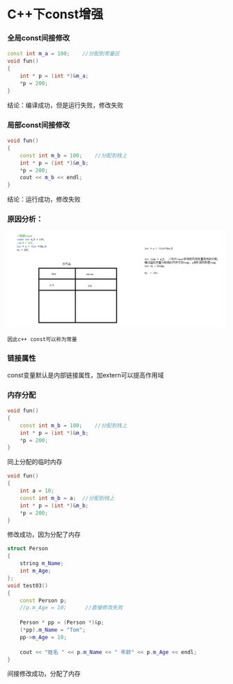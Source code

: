 # C++下const增强

### 全局const间接修改

```c++
const int m_a = 100;	//分配到常量区
void fun()
{
	int * p = (int *)&m_a;
	*p = 200;
}
```

结论：编译成功，但是运行失败，修改失败

###  局部const间接修改

```c++
void fun()
{
	const int m_b = 100;	//分配到栈上
	int * p = (int *)&m_b;
	*p = 200; 
    cout << m_b << endl;
}
```

结论：运行成功，修改失败

### 原因分析：

![c++const修饰的局部变量分配到符号表上](media/c++const%E4%BF%AE%E9%A5%B0%E7%9A%84%E5%B1%80%E9%83%A8%E5%8F%98%E9%87%8F%E5%88%86%E9%85%8D%E5%88%B0%E7%AC%A6%E5%8F%B7%E8%A1%A8%E4%B8%8A.png)

`因此c++ const可以称为常量`

### 链接属性

const变量默认是内部链接属性，加extern可以提高作用域

### 内存分配

```c++
void fun()
{
	const int m_b = 100;	//分配到栈上
	int * p = (int *)&m_b;
	*p = 200; 
}
```

同上分配的临时内存

```c++
void fun()
{
	int a = 10;
	const int m_b = a;	//分配到栈上
	int * p = (int *)&m_b;
	*p = 200; 
}
```

修改成功，因为分配了内存

```c++
struct Person
{
	string m_Name;
	int m_Age;
};
void test03()
{
	const Person p;
	//p.m_Age = 10;      //直接修改失败

	Person * pp = (Person *)&p;
	(*pp).m_Name = "Tom";
	pp->m_Age = 10;

	cout << "姓名 " << p.m_Name << " 年龄" << p.m_Age << endl;
}
```

间接修改成功，分配了内存